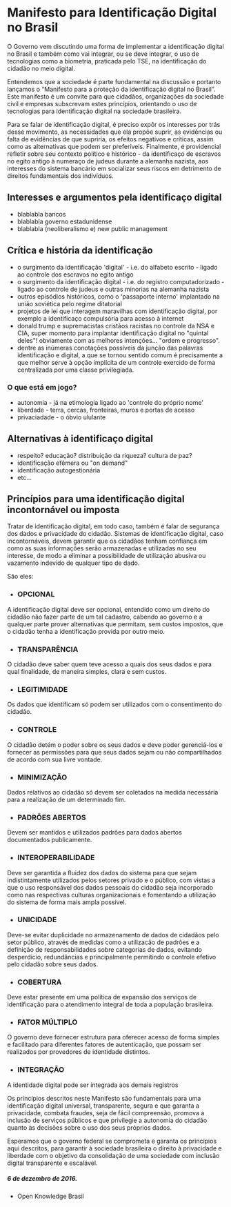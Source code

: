    # Manifesto para Identificação Digital no Brasil

O Governo vem discutindo uma forma de implementar a identificação digital no Brasil e também como vai integrar, ou se deve integrar, o uso de tecnologias como a biometria, praticada pelo TSE, na identificação do cidadão no meio digital.

Entendemos que a sociedade é parte fundamental na discussão e portanto lançamos o “Manifesto para a proteção da identificação digital no Brasil”. Este manifesto é um convite para que cidadãos, organizações da sociedade civil e empresas subscrevam estes princípios, orientando o uso de tecnologias para identificação digital na sociedade brasileira.

Para se falar de identificação digital, é preciso expôr os interesses por trás desse movimento, as necessidades que ela propõe suprir, as evidências ou falta de evidências de que supriria, os efeitos negativos e críticas, assim como as alternativas que podem ser preferíveis. Finalmente, é providencial refletir sobre seu contexto político e histórico - da identificaço de escravos no egito antigo à numeraço de judeus durante a alemanha nazista, aos interesses do sistema bancário em socializar seus riscos em detrimento de direitos fundamentais dos indivíduos.

## Interesses e argumentos pela identificaço digital

 * blablabla bancos
 * blablabla governo estadunidense
 * blablabla (neoliberalismo e) new public management
 
## Crítica e história da identificação

 * o surgimento da identificação 'digital' - i.e. do alfabeto escrito - ligado ao controle dos escravos no egito antigo
 * o surgimento da identificação digital - i.e. do registro computadorizado - ligado ao controle de judeus e outras minorias na alemanha nazista
 * outros episódios históricos, como o 'passaporte interno' implantado na união soviética pelo regime ditatorial
 * projetos de lei que interagem maravilhas com identificação digital, por exemplo a identificaço compulsória para acesso à internet
 * donald trump e supremacistas cristãos racistas no controle da NSA e CIA, super momento para implantar identificação digital no "quintal deles"! obviamente com as melhores intenções... "ordem e progresso".
 * dentre as inúmeras conotações possíveis da junção das palavras identificação e digital, a que se tornou sentido comum é precisamente a que melhor serve à opção implícita de um controle exercido de forma centralizada por uma classe privilegiada.
 
### O que está em jogo?

 * autonomia - já na etimologia ligado ao 'controle do próprio nome'
 * liberdade - terra, cercas, fronteiras, muros e portas de acesso
 * privaciadade - o óbvio ululante
 
## Alternativas à identificaço digital

 * respeito? educação? distribuição da riqueza? cultura de paz?
 * identificação efêmera ou "on demand"
 * identificação autogestionária
 * etc...
 
## Princípios para uma identificação digital incontornável ou imposta

Tratar de identificação digital, em todo caso, também é falar de segurança dos dados e privacidade do cidadão. Sistemas de identificação digital, caso incontornáveis, devem garantir que os cidadãos tenham confiança em como as suas informações serão armazenadas e utilizadas no seu interesse, de modo a eliminar a possibilidade de utilização abusiva ou vazamento indevido de qualquer tipo de dado. 

São eles:
  
  * ### OPCIONAL 
  A identificação digital deve ser opcional, entendido como um direito do cidadão não fazer parte de um tal cadastro, cabendo ao governo e a qualquer parte prover alternativas que permitam, sem custos impostos, que o cidadão tenha a identificação provida por outro meio.

  * ### TRANSPARÊNCIA 
  O cidadão deve saber quem teve acesso a quais dos seus dados e para qual finalidade, de maneira simples, clara e sem custos.

  * ### LEGITIMIDADE
  Os dados que identificam só podem ser utilizados com o consentimento do cidadão.

  * ### CONTROLE
  O cidadão detém o poder sobre os seus dados e deve poder gerenciá-los e fornecer as permissões para que seus dados sejam ou não compartilhados de acordo com sua livre vontade.

  * ### MINIMIZAÇÃO 
  Dados relativos ao cidadão só devem ser coletados na medida necessária para a realização de um determinado fim.
  
  * ### PADRÕES ABERTOS 
  Devem ser mantidos e utilizados padrões para dados abertos documentados publicamente.

  * ### INTEROPERABILIDADE 
  Deve ser garantida a fluidez dos dados do sistema para que sejam indistintamente utilizados pelos setores privado e o público, com vistas a que o uso responsável dos dados pessoais do cidadão seja incorporado como nas respectivas culturas organizacionais e fomentando a utilização do sistema de forma mais ampla possível.

  * ### UNICIDADE 
  Deve-se evitar duplicidade no armazenamento de dados de cidadãos pelo setor público, através de medidas como a utilizacão de padrões e a definição de responsabilidades sobre categorias de dados, evitando desperdício, redundâncias e principalmente permitindo o controle efetivo pelo cidadão sobre seus dados.

  * ### COBERTURA 
  Deve estar presente em uma política de expansão dos serviços de identificação para o atendimento integral de toda a população brasileira.

  * ### FATOR MÚLTIPLO 
  O governo deve fornecer estrutura para oferecer acesso de forma simples e facilitado para diferentes fatores de autenticação, que possam ser realizados por provedores de identidade distintos.

  * ### INTEGRAÇÃO 
  A identidade digital pode ser integrada aos demais registros


Os princípios descritos neste Manifesto são fundamentais para uma identificação digital universal, transparente, segura e que garanta a privacidade, combata fraudes, seja de fácil compreensão, promova a inclusão de serviços públicos e que privilegie a autonomia do cidadão quanto às decisões sobre o uso dos seus próprios dados.

Esperamos que o governo federal se comprometa e garanta os princípios aqui descritos, para garantir à sociedade brasileira o direito à privacidade e liberdade com o objetivo da consolidação de uma sociedade com inclusão digital transparente e escalável.


##### 6 de dezembro de 2016.

* Open Knowledge Brasil
